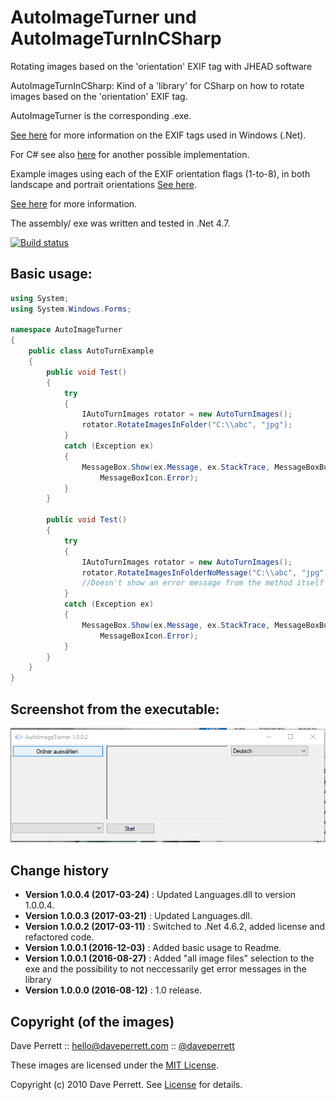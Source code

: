 AutoImageTurner und AutoImageTurnInCSharp
===========================================
Rotating images based on the 'orientation' EXIF tag with JHEAD software

AutoImageTurnInCSharp: Kind of a 'library' for CSharp  on how to rotate images based on the 'orientation' EXIF tag.

AutoImageTurner is the corresponding .exe.

[See here](https://msdn.microsoft.com/en-us/library/windows/desktop/ms534418(v=vs.85).aspx) for more information on the EXIF tags used in Windows (.Net).

For C# see also [here](https://github.com/SeppPenner/RotateImagesInCSharp) for another possible implementation.

Example images using each of the EXIF orientation flags (1-to-8), in both landscape and portrait orientations [See here](https://github.com/recurser/exif-orientation-examples).

[See here](http://www.daveperrett.com/articles/2012/07/28/exif-orientation-handling-is-a-ghetto/) for more information.


The assembly/ exe was written and tested in .Net 4.7.

[![Build status](https://ci.appveyor.com/api/projects/status/bpp3st995erveceh?svg=true)](https://ci.appveyor.com/project/SeppPenner/autoimageturner)


## Basic usage:
```csharp
using System;
using System.Windows.Forms;

namespace AutoImageTurner
{
    public class AutoTurnExample
    {
        public void Test()
        {
            try
            {
                IAutoTurnImages rotator = new AutoTurnImages();
                rotator.RotateImagesInFolder("C:\\abc", "jpg");
            }
            catch (Exception ex)
            {
                MessageBox.Show(ex.Message, ex.StackTrace, MessageBoxButtons.OK,
                    MessageBoxIcon.Error);
            }
        }
		
		public void Test()
        {
            try
            {
                IAutoTurnImages rotator = new AutoTurnImages();
                rotator.RotateImagesInFolderNoMessage("C:\\abc", "jpg");
                //Doesn't show an error message from the method itself
            }
            catch (Exception ex)
            {
                MessageBox.Show(ex.Message, ex.StackTrace, MessageBoxButtons.OK,
                    MessageBoxIcon.Error);
            }
        }
    }
}
```

## Screenshot from the executable:
![Screenshot from the executable](https://github.com/SeppPenner/AutoImageTurner/blob/master/AutoImageTurner-Screenshot.PNG "Screenshot from the executable")

Change history
--------------

* **Version 1.0.0.4 (2017-03-24)** : Updated Languages.dll to version 1.0.0.4.
* **Version 1.0.0.3 (2017-03-21)** : Updated Languages.dll.
* **Version 1.0.0.2 (2017-03-11)** : Switched to .Net 4.6.2, added license and refactored code.
* **Version 1.0.0.1 (2016-12-03)** : Added basic usage to Readme.
* **Version 1.0.0.1 (2016-08-27)** : Added "all image files" selection to the exe and the possibility to not neccessarily get error messages in the library
* **Version 1.0.0.0 (2016-08-12)** : 1.0 release.

Copyright (of the images)
-------------------------

Dave Perrett :: hello@daveperrett.com :: [@daveperrett](http://twitter.com/daveperrett)

These images are licensed under the [MIT License](http://opensource.org/licenses/MIT).

Copyright (c) 2010 Dave Perrett. See [License](https://github.com/recurser/exif-orientation-examples/blob/master/LICENSE) for details.
